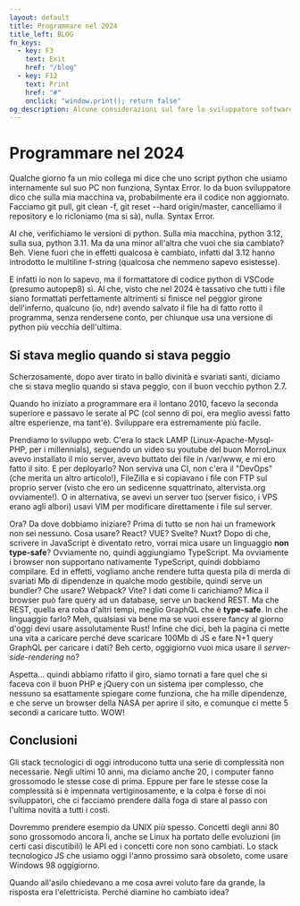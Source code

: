 ```yaml
---
layout: default
title: Programmare nel 2024
title_left: BLOG
fn_keys:
  - key: F3
    text: Exit
    href: "/blog"
  - key: F12
    text: Print
    href: "#"
    onclick: "window.print(); return false"
og_description: Alcune considerazioni sul fare lo sviluppatore software nel 2024
---
```


# Programmare nel 2024

Qualche giorno fa un mio collega mi dice che uno script python che usiamo internamente sul suo PC non funziona, Syntax Error. Io da buon sviluppatore dico che sulla mia macchina va, probabilmente era il codice non aggiornato. Facciamo git pull, git clean -f, git reset --hard origin/master, cancelliamo il repository e lo ricloniamo (ma si sà), nulla. Syntax Error.

Al che, verifichiamo le versioni di python. Sulla mia macchina, python 3.12, sulla sua, python 3.11. Ma da una minor all'altra che vuoi che sia cambiato? Beh. Viene fuori che in effetti qualcosa è cambiato, infatti dal 3.12 hanno introdotto le multiline f-string (qualcosa che nemmeno sapevo esistesse). 

E infatti io non lo sapevo, ma il formattatore di codice python di VSCode (presumo autopep8) sì. Al che, visto che nel 2024 è tassativo che tutti i file siano formattati perfettamente altrimenti si finisce nel peggior girone dell'inferno, qualcuno (io, ndr) avendo salvato il file ha di fatto rotto il programma, senza rendersene conto, per chiunque usa una versione di python più vecchia dell'ultima. 

## Si stava meglio quando si stava peggio 

Scherzosamente, dopo aver tirato in ballo divinità e svariati santi, diciamo che si stava meglio quando si stava peggio, con il buon vecchio python 2.7.  

Quando ho iniziato a programmare era il lontano 2010, facevo la seconda superiore e passavo le serate al PC (col senno di poi, era meglio avessi fatto altre esperienze, ma tant'è). Sviluppare era estremamente più facile. 

Prendiamo lo sviluppo web. C'era lo stack LAMP (Linux-Apache-Mysql-PHP, per i millennials), seguendo un video su youtube del buon MorroLinux avevo installato il mio server, avevo buttato dei file in /var/www, e mi ero fatto il sito. E per deployarlo? Non serviva una CI, non c'era il "DevOps" (che merita un altro articolo!), FileZilla e si copiavano i file con FTP sul proprio server (visto che ero un sedicenne squattrinato, altervista.org ovviamente!). O in alternativa, se avevi un server tuo (server fisico, i VPS erano agli albori) usavi VIM per modificare direttamente i file sul server. 

Ora? Da dove dobbiamo iniziare? Prima di tutto se non hai un framework non sei nessuno. Cosa usare? React? VUE? Svelte? Nuxt? Dopo di che, scrivere in JavaScript è diventato retro, vorrai mica usare un linguaggio **non type-safe**? Ovviamente no, quindi aggiungiamo TypeScript. Ma ovviamente i browser non supportano nativamente TypeScript, quindi dobbiamo compilare. Ed in effetti, vogliamo anche rendere tutta questa pila di merda di svariati Mb di dipendenze in qualche modo gestibile, quindi serve un bundler? Che usare? Webpack? Vite? I dati come li carichiamo? Mica il browser può fare query ad un database, serve un backend REST. Ma che REST, quella era roba d'altri tempi, meglio GraphQL che è **type-safe**. In che linguaggio farlo? Meh, qualsiasi va bene ma se vuoi essere fancy al giorno d'oggi devi usare assolutamente Rust! Infine che dici, beh la pagina ci mette una vita a caricare perché deve scaricare 100Mb di JS e fare N+1 query GraphQL per caricare i dati? Beh certo, oggigiorno vuoi mica usare il *server-side-rendering* no? 

Aspetta... quindi abbiamo rifatto il giro, siamo tornati a fare quel che si faceva con il buon PHP e jQuery con un sistema iper complesso, che nessuno sa esattamente spiegare come funziona, che ha mille dipendenze, e che serve un browser della NASA per aprire il sito, e comunque ci mette 5 secondi a caricare tutto. WOW!

## Conclusioni

Gli stack tecnologici di oggi introducono tutta una serie di complessità non necessarie. Negli ultimi 10 anni, ma diciamo anche 20, i computer fanno grossomodo le stesse cose di prima. Eppure per fare le stesse cose la complessità si è impennata vertiginosamente, e la colpa è forse di noi sviluppatori, che ci facciamo prendere dalla foga di stare al passo con l'ultima novità a tutti i costi. 

Dovremmo prendere esempio da UNIX più spesso. Concetti degli anni 80 sono grossomodo ancora lì, anche se Linux ha portato delle evoluzioni (in certi casi discutibili) le API ed i concetti core non sono cambiati. Lo stack tecnologico JS che usiamo oggi l'anno prossimo sarà obsoleto, come usare Windows 98 oggigiorno. 

Quando all'asilo chiedevano a me cosa avrei voluto fare da grande, la risposta era l'elettricista. Perché diamine ho cambiato idea? 
